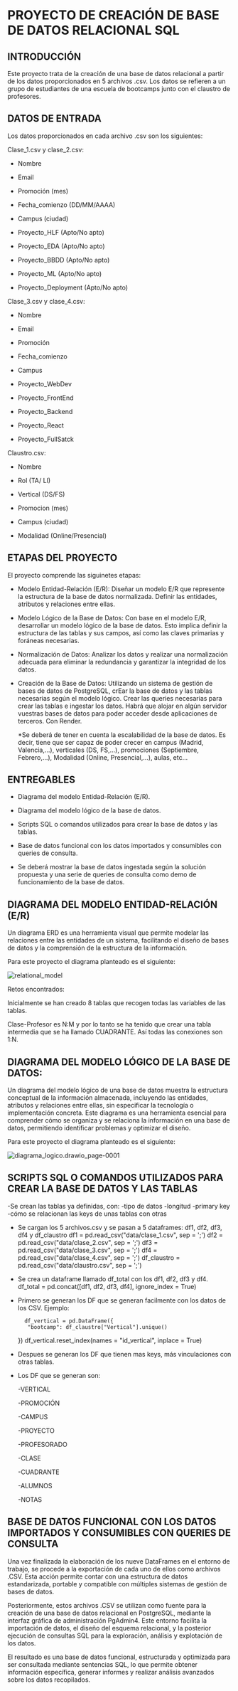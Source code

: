 # PROYECTO DE CREACIÓN DE BASE DE DATOS RELACIONAL SQL


## INTRODUCCIÓN 

Este proyecto trata de la creación de una base de datos relacional a partir de los datos proporcionados en 5 archivos .csv. Los datos se refieren a un grupo de estudiantes de una escuela de bootcamps junto con el claustro de profesores. 

 

## DATOS DE ENTRADA 

Los datos proporcionados en cada archivo .csv son los siguientes: 

Clase_1.csv y clase_2.csv: 

- Nombre 

- Email 

- Promoción (mes) 

- Fecha_comienzo (DD/MM/AAAA) 

- Campus (ciudad) 

- Proyecto_HLF (Apto/No apto) 

- Proyecto_EDA (Apto/No apto) 

- Proyecto_BBDD (Apto/No apto) 

- Proyecto_ML (Apto/No apto) 

- Proyecto_Deployment (Apto/No apto) 


Clase_3.csv y clase_4.csv: 

- Nombre

- Email 

- Promoción 

- Fecha_comienzo

- Campus

- Proyecto_WebDev 

- Proyecto_FrontEnd

- Proyecto_Backend 

- Proyecto_React 

- Proyecto_FullSatck 


Claustro.csv: 

- Nombre 

- Rol (TA/  LI) 

- Vertical (DS/FS) 

- Promocion (mes) 

- Campus (ciudad) 

- Modalidad (Online/Presencial) 

 

## ETAPAS DEL PROYECTO 


El proyecto comprende las siguinetes etapas:
- Modelo Entidad-Relación (E/R): Diseñar un modelo E/R que represente la estructura de la base de datos normalizada. Definir las entidades, atributos y relaciones entre ellas. 

- Modelo Lógico de la Base de Datos: Con base en el modelo E/R, desarrollar un modelo lógico de la base de datos. Esto implica definir la estructura de las tablas y sus campos, así como las claves primarias y foráneas necesarias. 

- Normalización de Datos: Analizar los datos y realizar una normalización adecuada para eliminar la redundancia y garantizar la integridad de los datos. 

- Creación de la Base de Datos: Utilizando un sistema de gestión de bases de datos de PostgreSQL, crEar la base de datos y las tablas necesarias según el modelo lógico. Crear las queries necesarias para crear las tablas e ingestar los datos. Habrá que alojar en algún servidor vuestras bases de datos para poder acceder desde aplicaciones de terceros. Con Render. 

  *Se deberá de tener en cuenta la escalabilidad de la base de datos. Es decir, tiene que ser capaz de poder crecer en campus (Madrid, Valencia,...), verticales (DS, FS,...), promociones (Septiembre, Febrero,...), Modalidad (Online, Presencial,...), aulas, etc... 



## ENTREGABLES 

- Diagrama del modelo Entidad-Relación (E/R). 

- Diagrama del modelo lógico de la base de datos. 

- Scripts SQL o comandos utilizados para crear la base de datos y las tablas. 

- Base de datos funcional con los datos importados y consumibles con queries de consulta. 

- Se deberá mostrar la base de datos ingestada según la solución propuesta y una serie de queries de consulta como demo de funcionamiento de la base de datos. 

 

## DIAGRAMA DEL MODELO ENTIDAD-RELACIÓN (E/R) 

Un diagrama ERD es una herramienta visual que permite modelar las relaciones entre las entidades de un sistema, facilitando el diseño de bases de datos y la comprensión de la estructura de la información.   

Para este proyecto el diagrama planteado es el siguiente: 


![relational_model](diagramas/relational_model.png)

Retos encontrados: 

Inicialmente se han creado 8 tablas que recogen todas las variables de las tablas. 

Clase-Profesor es N:M y por lo tanto se ha tenido que crear una tabla intermedia que se ha llamado CUADRANTE. Así todas las conexiones son 1:N. 

 

## DIAGRAMA DEL MODELO LÓGICO DE LA BASE DE DATOS: 

Un diagrama del modelo lógico de una base de datos muestra la estructura conceptual de la información almacenada, incluyendo las entidades, atributos y relaciones entre ellas, sin especificar la tecnología o implementación concreta. Este diagrama es una herramienta esencial para comprender cómo se organiza y se relaciona la información en una base de datos, permitiendo identificar problemas y optimizar el diseño.   

Para este proyecto el diagrama planteado es el siguiente: 

![diagrama_logico.drawio_page-0001](diagramas/diagrama_logico.drawio_page-0001.jpg)



## SCRIPTS SQL O COMANDOS UTILIZADOS PARA CREAR LA BASE DE DATOS Y LAS TABLAS 

  -Se crean las tablas ya definidas, con:
    -tipo de datos
    -longitud
    -primary key
    -cómo se relacionan las keys de unas tablas con otras

  - Se cargan los 5 archivos.csv y se pasan a 5 dataframes: df1, df2, df3, df4 y df_claustro
       df1 = pd.read_csv("data/clase_1.csv", sep = ';')
       df2 = pd.read_csv("data/clase_2.csv", sep = ';')
       df3 = pd.read_csv("data/clase_3.csv", sep = ';')
       df4 = pd.read_csv("data/clase_4.csv", sep = ';')
       df_claustro = pd.read_csv("data/claustro.csv", sep = ';')
    
  - Se crea un dataframe llamado df_total con los df1, df2, df3 y df4.
       df_total = pd.concat([df1, df2, df3, df4], ignore_index = True)
    
  - Primero se generan los DF que se generan facilmente con los datos de los CSV.
       Ejemplo:

          df_vertical = pd.DataFrame({
           "bootcamp": df_claustro["Vertical"].unique()
       })
       df_vertical.reset_index(names = "id_vertical", inplace = True)
    
  - Despues se generan los DF que tienen mas keys, más vinculaciones con otras tablas.
  - Los DF que se generan son:

    
       -VERTICAL
    
       -PROMOCIÓN
    
       -CAMPUS
    
       -PROYECTO
    
       -PROFESORADO
    
       -CLASE
    
       -CUADRANTE
    
       -ALUMNOS
    
       -NOTAS
    
    
## BASE DE DATOS FUNCIONAL CON LOS DATOS IMPORTADOS Y CONSUMIBLES CON QUERIES DE CONSULTA 


Una vez finalizada la elaboración de los nueve DataFrames en el entorno de trabajo, se procede a la exportación de cada uno de ellos como archivos .CSV. Esta acción permite contar con una estructura de datos estandarizada, portable y compatible con múltiples sistemas de gestión de bases de datos.

Posteriormente, estos archivos .CSV se utilizan como fuente para la creación de una base de datos relacional en PostgreSQL, mediante la interfaz gráfica de administración PgAdmin4. Este entorno facilita la importación de datos, el diseño del esquema relacional, y la posterior ejecución de consultas SQL para la exploración, análisis y explotación de los datos.

El resultado es una base de datos funcional, estructurada y optimizada para ser consultada mediante sentencias SQL, lo que permite obtener información específica, generar informes y realizar análisis avanzados sobre los datos recopilados.



 
